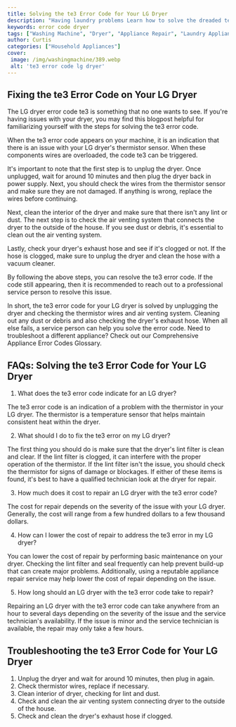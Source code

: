 ```yaml
---
title: Solving the te3 Error Code for Your LG Dryer
description: "Having laundry problems Learn how to solve the dreaded te3 error code for your LG dryer Find out what is causing the issue and how to get it fixed"
keywords: error code dryer
tags: ["Washing Machine", "Dryer", "Appliance Repair", "Laundry Appliances"]
author: Curtis
categories: ["Household Appliances"]
cover: 
 image: /img/washingmachine/389.webp
 alt: 'te3 error code lg dryer'
---
```

## Fixing the te3 Error Code on Your LG Dryer 
The LG dryer error code te3 is something that no one wants to see. If you're having issues with your dryer, you may find this blogpost helpful for familiarizing yourself with the steps for solving the te3 error code.

When the te3 error code appears on your machine, it is an indication that there is an issue with your LG dryer's thermistor sensor. When these components wires are overloaded, the code te3 can be triggered.

It's important to note that the first step is to unplug the dryer. Once unplugged, wait for around 10 minutes and then plug the dryer back in power supply. Next, you should check the wires from the thermistor sensor and make sure they are not damaged. If anything is wrong, replace the wires before continuing.

Next, clean the interior of the dryer and make sure that there isn't any lint or dust. The next step is to check the air venting system that connects the dryer to the outside of the house. If you see dust or debris, it's essential to clean out the air venting system.

Lastly, check your dryer's exhaust hose and see if it's clogged or not. If the hose is clogged, make sure to unplug the dryer and clean the hose with a vacuum cleaner.

By following the above steps, you can resolve the te3 error code. If the code still appearing, then it is recommended to reach out to a professional service person to resolve this issue.

In short, the te3 error code for your LG dryer is solved by unplugging the dryer and checking the thermistor wires and air venting system. Cleaning out any dust or debris and also checking the dryer's exhaust hose. When all else fails, a service person can help you solve the error code. Need to troubleshoot a different appliance? Check out our Comprehensive Appliance Error Codes Glossary.

## FAQs: Solving the te3 Error Code for Your LG Dryer

1. What does the te3 error code indicate for an LG dryer?

The te3 error code is an indication of a problem with the thermistor in your LG dryer. The thermistor is a temperature sensor that helps maintain consistent heat within the dryer. 

2. What should I do to fix the te3 error on my LG dryer?

The first thing you should do is make sure that the dryer's lint filter is clean and clear. If the lint filter is clogged, it can interfere with the proper operation of the thermistor. If the lint filter isn't the issue, you should check the thermistor for signs of damage or blockages. If either of these items is found, it's best to have a qualified technician look at the dryer for repair.

3. How much does it cost to repair an LG dryer with the te3 error code?

The cost for repair depends on the severity of the issue with your LG dryer. Generally, the cost will range from a few hundred dollars to a few thousand dollars. 

4. How can I lower the cost of repair to address the te3 error in my LG dryer?

You can lower the cost of repair by performing basic maintenance on your dryer. Checking the lint filter and seal frequently can help prevent build-up that can create major problems. Additionally, using a reputable appliance repair service may help lower the cost of repair depending on the issue. 

5. How long should an LG dryer with the te3 error code take to repair?

Repairing an LG dryer with the te3 error code can take anywhere from an hour to several days depending on the severity of the issue and the service technician's availability. If the issue is minor and the service technician is available, the repair may only take a few hours.

## Troubleshooting the te3 Error Code for Your LG Dryer 
1. Unplug the dryer and wait for around 10 minutes, then plug in again.
2. Check thermistor wires, replace if necessary.
3. Clean interior of dryer, checking for lint and dust.
4. Check and clean the air venting system connecting dryer to the outside of the house.
5. Check and clean the dryer's exhaust hose if clogged.
